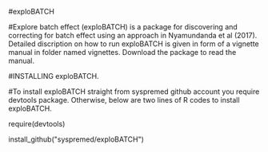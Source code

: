 #exploBATCH

#Explore batch effect (exploBATCH) is a package for discovering and correcting for batch effect using an approach in Nyamundanda et al (2017). Detailed discription on how to run exploBATCH is given in form of a vignette manual in folder named vignettes. Download the package to read the manual.

#INSTALLING exploBATCH.

#To install exploBATCH straight from syspremed github account you require devtools package. Otherwise, below are two lines of R codes to install exploBATCH.

require(devtools)

install_github("syspremed/exploBATCH")
